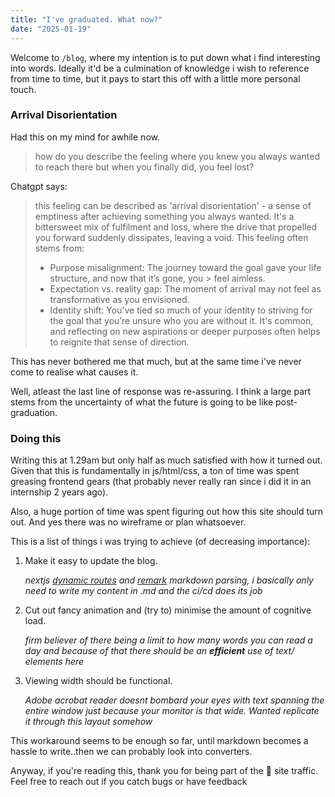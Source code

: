 ```yaml
---
title: "I've graduated. What now?"
date: "2025-01-19"
---
```


Welcome to `/blog`, where my intention is to put down what i find interesting into words. Ideally it'd be a culmination of knowledge i wish to reference from time to time, but it pays to start this off with a little more personal touch.

### Arrival Disorientation
Had this on my mind for awhile now.
> how do you describe the feeling where you knew you always wanted to reach there but when you finally did, you feel lost?

Chatgpt says:

> this feeling can be described as 'arrival disorientation' - a sense of emptiness after achieving something you always wanted. It's a bittersweet mix of fulfilment and loss, where the drive that propelled you forward suddenly dissipates, leaving a void. 
> This feeling often stems from: 
> - Purpose misalignment: The journey toward the goal gave your life structure, and now that it’s gone, you > feel aimless.
> - Expectation vs. reality gap: The moment of arrival may not feel as transformative as you envisioned.
> - Identity shift: You’ve tied so much of your identity to striving for the goal that you’re unsure who you are without it.
> It's common, and reflecting on new aspirations or deeper purposes often helps to reignite that sense of direction.  


This has never bothered me that much, but at the same time i've never come to realise what causes it.

Well, atleast the last line of response was re-assuring. I think a large part stems from the uncertainty of what the future is going to be like post-graduation.


### Doing this 
Writing this at 1.29am but only half as much satisfied with how it turned out. Given that this is fundamentally in js/html/css, a ton of time was spent greasing frontend gears (that probably never really ran since i did it in an internship 2 years ago). 

Also, a huge portion of time was spent figuring out how this site should turn out. And yes there was no wireframe or plan whatsoever.

This is a list of things i was trying to achieve (of decreasing importance):
1. Make it easy to update the blog. 
   
   *nextjs [dynamic routes](https://nextjs.org/docs/pages/building-your-application/routing/dynamic-routes) and [remark](https://github.com/remarkjs/remark) markdown parsing, i basically only need to write my content in .md and the ci/cd does its job*
2. Cut out fancy animation and (try to) minimise the amount of cognitive load. 
   
   *firm believer of there being a limit to how many words you can read a day and because of that there should be an **efficient** use of text/ elements here*
3. Viewing width should be functional. 
   
   *Adobe acrobat reader doesnt bombard your eyes with text spanning the entire window just because your monitor is that wide. Wanted replicate it through this layout somehow*


This workaround seems to be enough so far, until markdown becomes a hassle to write..then we can probably look into converters. 

Anyway, if you're reading this, thank you for being part of the 🚥 site traffic. Feel free to reach out if you catch bugs or have feedback
   







